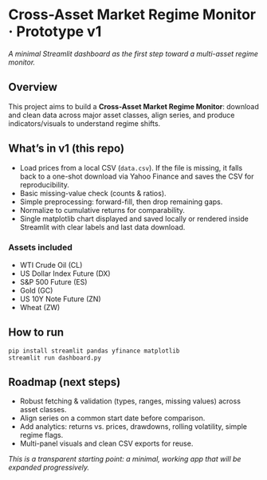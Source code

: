 # Cross-Asset Market Regime Monitor · Prototype v1

*A minimal Streamlit dashboard as the first step toward a multi-asset regime monitor.*

## Overview
This project aims to build a **Cross-Asset Market Regime Monitor**: download and clean data across major asset classes, align series, and produce indicators/visuals to understand regime shifts.

## What’s in v1 (this repo)
- Load prices from a local CSV (`data.csv`). If the file is missing, it falls back to a one-shot download via Yahoo Finance and saves the CSV for reproducibility.
- Basic missing-value check (counts & ratios).
- Simple preprocessing: forward-fill, then drop remaining gaps.
- Normalize to cumulative returns for comparability.
- Single matplotlib chart displayed and saved locally or rendered inside Streamlit with clear labels and last data download.

### Assets included
- WTI Crude Oil (CL)  
- US Dollar Index Future (DX)  
- S&P 500 Future (ES)  
- Gold (GC)  
- US 10Y Note Future (ZN)  
- Wheat (ZW)

## How to run
```
pip install streamlit pandas yfinance matplotlib
streamlit run dashboard.py
```
## Roadmap (next steps)
- Robust fetching & validation (types, ranges, missing values) across asset classes.
- Align series on a common start date before comparison.
- Add analytics: returns vs. prices, drawdowns, rolling volatility, simple regime flags.
- Multi-panel visuals and clean CSV exports for reuse.

*This is a transparent starting point: a minimal, working app that will be expanded progressively.*






